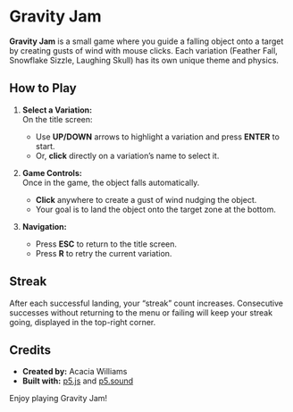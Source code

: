 # Gravity Jam

**Gravity Jam** is a small game where you guide a falling object onto a target by creating gusts of wind with mouse clicks. Each variation (Feather Fall, Snowflake Sizzle, Laughing Skull) has its own unique theme and physics.

## How to Play

1. **Select a Variation:**  
   On the title screen:  
   - Use **UP/DOWN** arrows to highlight a variation and press **ENTER** to start.  
   - Or, **click** directly on a variation’s name to select it.

2. **Game Controls:**  
   Once in the game, the object falls automatically.  
   - **Click** anywhere to create a gust of wind nudging the object.  
   - Your goal is to land the object onto the target zone at the bottom.

3. **Navigation:**  
   - Press **ESC** to return to the title screen.  
   - Press **R** to retry the current variation.

## Streak

After each successful landing, your “streak” count increases. Consecutive successes without returning to the menu or failing will keep your streak going, displayed in the top-right corner.

## Credits

- **Created by:** Acacia Williams  
- **Built with:** [p5.js](https://p5js.org/) and [p5.sound](https://p5js.org/reference/#/libraries/p5.sound)

Enjoy playing Gravity Jam!
